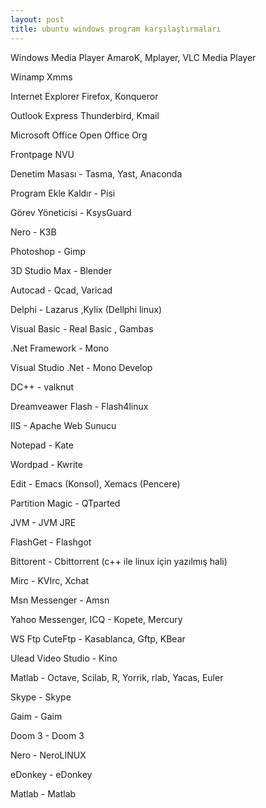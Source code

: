 ```yaml
---
layout: post
title: ubuntu windows program karşılaştırmaları
---
```


Windows Media Player   AmaroK, Mplayer, VLC Media Player

Winamp                 Xmms

Internet Explorer      Firefox, Konqueror

Outlook Express        Thunderbird, Kmail

Microsoft Office       Open Office Org

Frontpage              NVU

Denetim Masası -       Tasma, Yast, Anaconda

Program Ekle Kaldır -  Pisi

Görev Yöneticisi -     KsysGuard

Nero -                 K3B

Photoshop -            Gimp

3D Studio Max -        Blender

Autocad -              Qcad, Varicad

Delphi -               Lazarus ,Kylix (Dellphi linux)

Visual Basic -         Real Basic , Gambas

.Net Framework -       Mono

Visual Studio .Net -   Mono Develop

DC++ - valknut

Dreamveawer Flash -    Flash4linux

IIS -                  Apache Web Sunucu

Notepad -              Kate

Wordpad -              Kwrite

Edit -                 Emacs (Konsol), Xemacs (Pencere)

Partition Magic -      QTparted

JVM -                  JVM JRE

FlashGet -             Flashgot

Bittorent -            Cbittorrent (c++ ile linux için yazılmış hali)

Mirc -                 KVIrc, Xchat

Msn Messenger -        Amsn

Yahoo Messenger, ICQ - Kopete, Mercury

WS Ftp CuteFtp -       Kasablanca, Gftp, KBear

Ulead Video Studio -   Kino

Matlab -               Octave, Scilab, R, Yorrik, rlab, Yacas, Euler



Skype -                Skype

Gaim -                 Gaim

Doom 3 -               Doom 3

Nero -                 NeroLINUX

eDonkey -              eDonkey

Matlab -               Matlab
